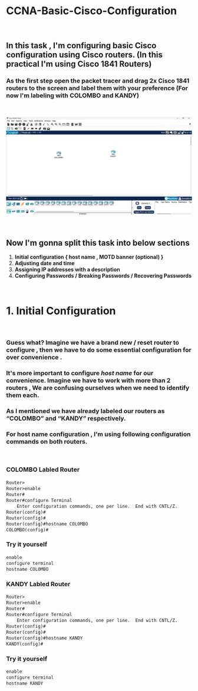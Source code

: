 # **CCNA-Basic-Cisco-Configuration**
<br>

## In this task , I'm configuring basic Cisco configuration using  Cisco routers. (In this practical I'm using Cisco 1841 Routers)

### As the first step open the packet tracer and drag  2x Cisco 1841 routers to the screen and label them with your preference  (For now I'm labeling with **COLOMBO** and **KANDY**)
<br>

![Labling Routers](/images/labled.png)

<br>

## Now I'm gonna split this task into below sections<br>

1. **Initial configuration { host name , MOTD banner (optional) }**
2. **Adjusting date and time**
3. **Assigning IP addresses with a description**
4. **Configuring  Passwords / Breaking Passwords / Recovering Passwords**

<br>

# 1. Initial Configuration
 <br>

 ### Guess what?  Imagine we have a brand new / reset router to configure , then we have to do some essential configuration for over convenience .
 ### It's more important to configure ***host name*** for our convenience. Imagine we have to work with more than 2 routers , We are confusing ourselves when we  need to identify them each.
 ### As I mentioned we have already labeled our routers as “COLOMBO” and  “KANDY” respectively. 
 ### For host name configuration , I'm using following configuration commands on both routers.

<br>

### COLOMBO Labled Router                                                                                                                            

 	Router>
    Router>enable
    Router#
    Router#configure Terminal
        Enter configuration commands, one per line.  End with CNTL/Z. 
    Router(config)#
    Router(config)#
    Router(config)#hostname COLOMBO
    COLOMBO(config)#


### Try it yourself
    
    enable
    configure terminal
    hostname COLOMBO

### KANDY Labled Router                                                                                                                            

 	Router>
    Router>enable
    Router#
    Router#configure Terminal
        Enter configuration commands, one per line.  End with CNTL/Z. 
    Router(config)#
    Router(config)#
    Router(config)#hostname KANDY
    KANDY(config)#


### Try it yourself
    
    enable
    configure terminal
    hostname KANDY



   


